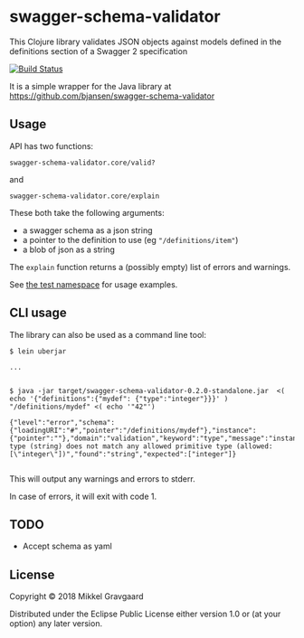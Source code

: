 # swagger-schema-validator

This Clojure library validates JSON objects against models defined in the definitions section of a Swagger 2 specification

[![Build Status](https://travis-ci.org/grav/swagger-schema-validator.svg?branch=master)](https://travis-ci.org/grav/swagger-schema-validator)

It is a simple wrapper for the Java library at
https://github.com/bjansen/swagger-schema-validator

## Usage

API has two functions:

`swagger-schema-validator.core/valid?`

and

`swagger-schema-validator.core/explain`

These both take the following arguments:
 - a swagger schema as a json string
 - a pointer to the definition to use (eg `"/definitions/item"`)
 - a blob of json as a string

The `explain` function returns a (possibly empty) list of errors and warnings.

See [the test namespace](https://github.com/grav/swagger-schema-validator/blob/master/test/validate_swagger_schema/core_test.clj) for usage examples.

## CLI usage

The library can also be used as a command line tool:

```
$ lein uberjar

...


$ java -jar target/swagger-schema-validator-0.2.0-standalone.jar  <( echo '{"definitions":{"mydef": {"type":"integer"}}}' ) "/definitions/mydef" <( echo '"42"')

{"level":"error","schema":{"loadingURI":"#","pointer":"/definitions/mydef"},"instance":{"pointer":""},"domain":"validation","keyword":"type","message":"instance type (string) does not match any allowed primitive type (allowed: [\"integer\"])","found":"string","expected":["integer"]}


```

This will output any warnings and errors to stderr.

In case of errors, it will exit with code 1.


## TODO

- Accept schema as yaml

## License

Copyright © 2018 Mikkel Gravgaard

Distributed under the Eclipse Public License either version 1.0 or (at
your option) any later version.
